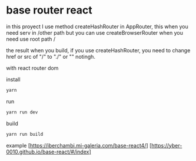 # base router react

in this proyect I use method createHashRouter in AppRouter, this when you need serv in /other path 
but you can use createBrowserRouter when you need use root path /

the result when you build, if you use createHashRouter, you need to change href or src of "/" to "./" or "" notingh.

with react router dom

install
```bash
yarn
```

run
```bash
yarn run dev
```

build
```bash
yarn run build
```

example
[https://iberchambi.mi-galeria.com/base-react4/]
[https://yber-0010.github.io/base-react/#/index]